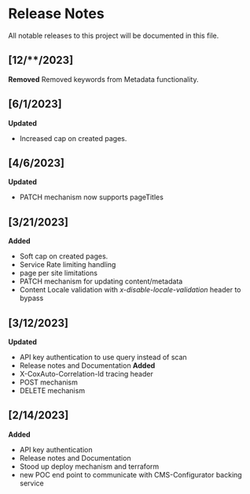 # Release Notes
All notable releases to this project will be documented in this file. 
## [12/**/2023]
**Removed**
Removed keywords from Metadata functionality.

## [6/1/2023] 
**Updated**
* Increased cap on created pages.

## [4/6/2023] 
**Updated**
* PATCH mechanism now supports pageTitles

## [3/21/2023]
**Added**
* Soft cap on created pages. 
* Service Rate limiting handling
* page per site limitations
* PATCH mechanism for updating content/metadata 
* Content Locale validation with *x-disable-locale-validation* header to bypass 

## [3/12/2023]
**Updated**
* API key authentication to use query instead of scan
* Release notes and Documentation
**Added**
* X-CoxAuto-Correlation-Id tracing header
* POST mechanism
* DELETE mechanism 

## [2/14/2023]
**Added**
* API key authentication
* Release notes and Documentation
* Stood up deploy mechanism and terraform 
* new POC end point to communicate with CMS-Configurator backing service
